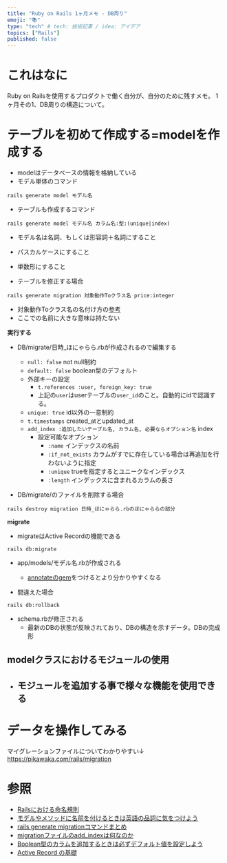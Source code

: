 ```yaml
---
title: "Ruby on Rails 1ヶ月メモ - DB周り"
emoji: "📚"
type: "tech" # tech: 技術記事 / idea: アイデア
topics: ["Rails"]
published: false
---
```

# これはなに

Ruby on Railsを使用するプロダクトで働く自分が、自分のために残すメモ。
1ヶ月その1、DB周りの構造について。

# テーブルを初めて作成する=modelを作成する
- modelはデータベースの情報を格納している
- モデル単体のコマンド
```
rails generate model モデル名
```
- テーブルも作成するコマンド
```
rails generate model モデル名 カラム名:型:(unique|index)
```
- モデル名は名詞、もしくは形容詞＋名詞にすること
- パスカルケースにすること
- 単数形にすること

- テーブルを修正する場合
```
rails generate migration 対象動作Toクラス名 price:integer
```
- 対象動作Toクラス名の名付け方の[参考](https://railsguides.jp/active_record_migrations.html)
- ここでの名前に大きな意味は持たない

**実行する**

- DB/migrate/日時_ほにゃらら.rbが作成されるので編集する
    - `null: false` not null制約
    - `default: false` boolean型のデフォルト
    - 外部キーの設定
        - `t.references :user, foreign_key: true`
        - 上記の`user`はuserテーブルの`user_id`のこと。自動的にidで認識する。
    - `unique: true` id以外の一意制約
    - `t.timestamps` created_atとupdated_at
    - `add_index :追加したいテーブル名, カラム名, 必要ならオプション名` index
        - 設定可能なオプション
            - `:name` インデックスの名前
            - `:if_not_exists` カラムがすでに存在している場合は再追加を行わないように指定
            - `:unique` trueを指定するとユニークなインデックス
            - `:length` インデックスに含まれるカラムの長さ

- DB/migrate/のファイルを削除する場合
```
rails destroy migration 日時_ほにゃらら.rbのほにゃららの部分
```

**migrate**

- migrateはActive Recordの機能である
```
rails db:migrate
```
- app/models/モデル名.rbが作成される
    - [annotateのgem](https://github.com/ctran/annotate_models/blob/develop/README.md)をつけるとより分かりやすくなる

- 間違えた場合
```
rails db:rollback
```

- schema.rbが修正される
    - 最新のDBの状態が反映されており、DBの構造を示すデータ。DBの完成形

## modelクラスにおけるモジュールの使用
- モジュールを追加する事で様々な機能を使用できる
    - 

# データを操作してみる

マイグレーションファイルについてわかりやすい↓
https://pikawaka.com/rails/migration

# 参照
- [Railsにおける命名規則](https://qiita.com/gakkie/items/3afcd505c786364aa5fa)
- [モデルやメソッドに名前を付けるときは英語の品詞に気をつけよう](https://qiita.com/jnchito/items/459d58ba652bf4763820)
- [rails generate migrationコマンドまとめ](https://qiita.com/zaru/items/cde2c46b6126867a1a64)
- [migrationファイルのadd_indexは何なのか](https://qiita.com/mmaumtjgj/items/9f4fca618d2f395f985e)
- [Boolean型のカラムを追加するときは必ずデフォルト値を設定しよう](https://qiita.com/jnchito/items/a342b64cd998e5c4ef3d)
- [Active Record の基礎](https://railsguides.jp/active_record_basics.html)